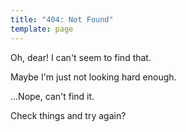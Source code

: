 ```yaml
---
title: "404: Not Found"
template: page
---
```


Oh, dear! I can't seem to find that.

Maybe I'm just not looking hard enough.

...Nope, can't find it.

Check things and try again?
